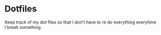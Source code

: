 # Dotfiles
Keep track of my dot files so that I don't have to re do everything everytime I break something 
